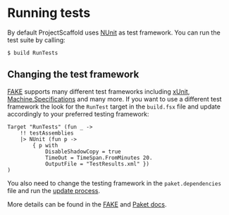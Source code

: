 # Running tests

By default ProjectScaffold uses [NUnit](http://www.nunit.org/) as test framework. You can run the test suite by calling:

    $ build RunTests

## Changing the test framework

[FAKE](http://fsharp.github.io/FAKE/) supports many different test frameworks including [xUnit](https://xunit.codeplex.com/), [Machine.Specifications](https://github.com/machine/machine.specifications) and many more.
If you want to use a different test framework the look for the `RunTest` target in the `build.fsx` file and update accordingly to your preferred testing framework:

    Target "RunTests" (fun _ ->
        !! testAssemblies
        |> NUnit (fun p ->
            { p with
                DisableShadowCopy = true
                TimeOut = TimeSpan.FromMinutes 20.
                OutputFile = "TestResults.xml" })
    )

You also need to change the testing framework in the `paket.dependencies` file and run the [update process](paket-package-management.html#Updating-packages).

More details can be found in the [FAKE](http://fsharp.github.io/FAKE/) and [Paket docs](http://fsprojects.github.io/Paket/).